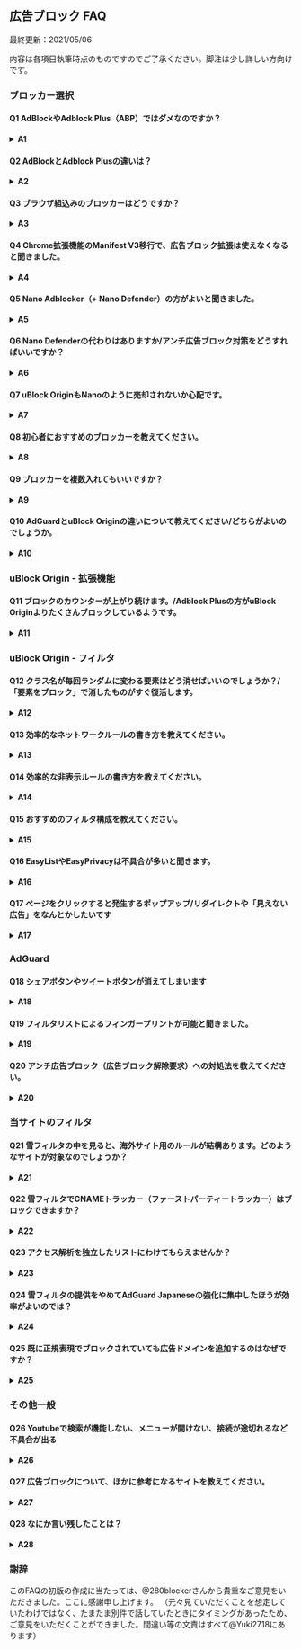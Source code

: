 ## 広告ブロック FAQ

最終更新：2021/05/06

内容は各項目執筆時点のものですのでご了承ください。脚注は少し詳しい方向けです。

### ブロッカー選択

#### Q1 AdBlockやAdblock Plus（ABP）ではダメなのですか？

<details>

<summary><strong>A1</strong></summary>

  ダメです。確かにそれらでも大部分の広告は消えるでしょう。ですが、AdBlockの日本用フィルタであるABP Japanese filtersは2020年2月に更新が停止しており、不具合の修正等は期待できません（ABPでは既に削除され、日本用フィルタ不在です）。現在の広告ブロッカーはフィルタに書かれたルールを強制するためのプログラムであり、フィルタこそがその心臓部にあたります<sup>1</sup>。主要な日本語サイトの広告を大体除去するだけなら、100ほどのドメインをブロックするだけでもかなりの効果がありますが、一部の厄介なサイトに対応するには特殊な文法で書かれたフィルタが必要です。そして、<strong>主要な広告ブロッカーにはそれぞれ専用のフィルタ記法があり、それを無視して使うと十分な効果が得られません。</strong>今のところ、もちフィルタや豆腐フィルタといった主要な日本用フィルタが十分に性能を発揮できるのはuBlock Originだけであり、AdGuard（iOS版とコンテンツブロッカーを除く）が許容範囲といえる互換性を持っています<sup>2</sup>。日本用のフィルタでABPと互換性があるフィルタには280blockerさんのものとiOS向けAdGuard日本語フィルタがありますが、前者はモバイルサイトを対象としています。ほかに選択肢がないならともかく、より良い選択肢がある以上、わざわざAdBlockやABPを使う必要はありません。uBlock Originに変えたことで不具合が出たという方は、ABPでデフォルト無効のEasyPrivacyかPeter Lowe’s Ad and tracking server listが原因の可能性が高いです。

  詳しい方向け補足：ABPがダメな理由としてよく「控えめな広告の許可」が挙げられますが、これはオプションから無効にすれば信用面を除いて問題になりません。もちろん信用は大事ですが、機能面の話をほとんど見かけないため、少し補足します。ABPではuBlock Originでいうprocedural cosmetic filtersとスクリプトレットをまとめてスニペットと呼んでいますが、ABPのスニペットは、hide-if-contains-image-hashのような、必要性がよくわからない非表示系に偏っています。一方で、uBlock Originのset.jsに相当するoverride-property-readなどは2020年8月にようやく実装される始末で、ブロックに役立つ機能は大きく後れをとっています。また、uBlock Originが、たとえほとんどのユーザーが気づかないレベルでもパフォーマンスに大変気を遣っているのに対し<sup>3</sup>、ABPは特定サイトのみにせよクライエントサイドで機械学習（TensorFlow）を走らせるなど、多少のパフォーマンス低下はやむを得ないと考えているように見えます。人間がカバーしきれない部分を機械学習で補う発想自体は悪くないと思いますが。
  
  <sub>1: [Firefox版uBlock Origin公式ページ](https://addons.mozilla.org/ja/firefox/addon/ublock-origin/)より引用：「この拡張機能は、あらかじめ設定されているフィルターのリストが無ければ意味を成しません。ですので、何かしらの形で貢献したいと考えることがあった時は、これらのリストを無料で懸命に更新し続けている方々を思い出してください。」また、[AdGuardTeam/AdGuardFilters](https://github.com/AdguardTeam/AdguardFilters)（AdGuardのフィルタ専門レポジトリ）の副題："The place where ads are actually blocked"</sub>

  <sub>2: ABPでは+jsや:styleといった文法が機能しないのが致命的です。これらはページにスクリプトや特定のCSSを挿入するもので、アンチ広告ブロックや迂回広告などに対処するうえで強力な武器になります。実はスクリプトについてはABPも対応しているのですが、ABP用の文法で書く必要があります。</sub>

  <sub>3: uBlock Originのパフォーマンス追及は徹底しており、拡張機能だけでなくフィルタにも容赦なく改善を求めてきます。たとえばEasyListの[この変更](https://github.com/easylist/easylist/commit/eca8326d7ac0fd71d67b8264d13e91293376cf73)はuBlock Origin開発者の要求に基づくもので、彼がベンチマーク上のパフォーマンス劣化に気づいたことが発端となっています。</sub>

</details>

#### Q2 AdBlockとAdblock Plusの違いは？

<details>

<summary><strong>A2</strong></summary>

  歴史的な経緯についてはほかに優れた記事があるのでそちらに譲ります。現在はAdBlock（getadblock .com）のエンジンはAdblock Plusそのものであり、外装を付け替えただけです。小文字のAdblockについては知りません。

</details>

#### Q3 ブラウザ組込みのブロッカーはどうですか？

<details>

<summary><strong>A3</strong></summary>

  A1.を参照していただきたいのですが、豆腐フィルタやもちフィルタが採用しているuBlock Origin文法に対応した組込みブロッカーは、PCでは私の知る限りBraveのみです。しかし、Braveは今のところカスタムフィルタの購読ができません。Vivaldiはカスタムフィルタの購読ができますが、非表示や正規表現すらサポートしておらず、機能的にはAdblock PlusはおろかiOSのコンテンツブロッカーにも劣ります。

</details>

#### Q4 Chrome拡張機能のManifest V3移行で、広告ブロック拡張は使えなくなると聞きました。

<details>

<summary><strong>A4</strong></summary>

  まず、専門外ですので以下には間違った点があるかもしれません。<strong>広告ブロック拡張自体はManifest V3準拠のDeclarative Net Request APIでも可能です</strong>。V3移行で広告ブロック拡張が死ぬかのような主張は的外れです。しかし、現状のまま移行されるとuBlock Originのような[高度で柔軟な機能を持った拡張機能](https://twitter.com/gorhill/status/1316734012963119105)は死滅します。それ以上に、少数のボランティアに頼っている現在のフィルタコミュニティは打撃を受けるでしょう<sup>4</sup>。既にiOSは大きな負担となっています。広告ブロックコミュニティ側も、Manifest V3のすべてに反対しているわけではもちろんなく、ちゃんと意味のある制約は受け入れる意思を[示しています](https://github.com/uBlockOrigin/uBlock-issues/issues/338#issuecomment-534261690)。批判の要点は、プライバシー保護が目的というなら[筋違いではないか](https://www.eff.org/ja/deeplinks/2019/07/googles-plans-chrome-extensions-wont-really-help-security)という点と、広告ブロックコミュニティの実情を[理解していない](https://adguard.com/ja/blog/how-ad-blocking-is-done.html)という点が大きいのではないかと思います<sup>5</sup>。webRequest APIのうちブロック以外は残るため、Chromiumチームが挙げているような悪用はManifest V3でも可能で、プライバシー保護への直接的な効果はほぼありません。現状（2021年04月）ではV2がいつ切り捨てられるのか、V3がこのまま実装されるのか、企業向けに残されるというブロッキングwebRequest APIには誰がアクセス可能なのか等、不明なことが多くあまりコメントできることはありません。ちなみに、[Ad Blocker Developer Summit 2020](https://adblockerdevsummit.com/)において、Mozillaも長期的にはwebRequest APIを切り捨て、Declarative Net Request APIに移行する予定であることが[示されました](https://www.youtube.com/watch?v=tpDFS-GUytg)。発表を行ったRob Wu氏にPeter Lowe氏が質問したところ、「Declarative Net Request APIが代替として十分なものになってからの話で、すぐではない」とのことですが。

  <sub>4: 機械学習を使えばいいという人もいますが、現状ではフィルタコミュニティの代替になるようなものではありません。Adblock Plusは既にFacebookのフィルタ作成用に[機械学習を使っています](https://gitlab.com/eyeo/adblockplus/adblockpluscore/-/issues/98)し、Braveが関与している[AdGraph](https://arxiv.org/abs/1805.09155)をはじめ、機械学習を広告やトラッキングのブロックに使った論文は多く出ています。</sub>

  <sub>5: 当初、Googleはパフォーマンスも理由に挙げていましたが、現行のAPIがまったく足かせになっていないデータが示されたためプライバシーに軸足を移しました。一方で、一般にはルール数の制約といったわかりやすい点ばかりが流布している気がします。ルール数は本題ではありません。そもそもuBlock Originが持つような高度な機能が必要となった背景には広告提供側とのいたちごっこが一因としてあります。Manifest V3に近いiOSではブロック側は圧倒的に不利な状況で、一部のアンチ広告ブロックや広告再挿入に対してはあきらめて広告を受け入れ、せいぜいそれがユーザーに目立たないよう誤魔化すのが精一杯です。</sub>

</details>

#### Q5 Nano Adblocker（+ Nano Defender）の方がよいと聞きました。

<details>

<summary><strong>A5</strong></summary>

  <strong>2020年10月17日追記：Nanoプロジェクト（Chrome版）はトルコの開発者に[売却され](https://github.com/NanoAdblocker/NanoCore/issues/362)、危険な機能が追加されたため[ストアから削除されました](https://github.com/jspenguin2017/Snippets/issues/2)。ChromeでNanoをご利用の方は速やかにアンインストールしてください。Firefox版は別の方がメンテナンスしているため大丈夫です。以下の内容は執筆当時のものです。</strong>

  目的と使い方によります。もし、アンチ広告ブロックを念頭に置いておられるのなら、uBlock Originで十分です。2020年時点で、Nanoに報告されるすべてのアンチ広告ブロックはuBlock filtersかuBlock filters - Annoyancesにて対処されています<sup>6</sup>。ただ、Nanoではコンテンツを妨害しないソフトアンチブロック（例：Outlook.com無料版で右側に出る「お願い」）もデフォルトで対処するのに対し、uBlock Originの場合はuBlock filters - Annoyancesの購読が必要になります。Nanoの最大の利点は強力だがリスクもあるスクリプトレットで一部の迷惑要素に対処できる点ですが<sup>7</sup>、Nano filters -  Annoyancesはほぼ海外向けです。日本語サイトを中心に見る人は、自分でルールを書くのでなければNanoを使うメリットはほぼありません。むしろ新機能への追随が遅れることがあり<sup>8</sup>、使うフィルタによってはデメリットさえあります。ただ、NanoにはQuick reporterという問題報告ツールがあり、これは別の意味で大きなメリットといえます。アンチ広告ブロックは目立つため、初心者の方にはなにか特別な対処を要するものに思えてしまうのかもしれませんが、フィルタ作者にとって対処は容易です。しかしこれは評判が悪かったため、近年増えてきているのはブロッカーを検知してそれを迂回する広告を再挿入するパターンです（これもあまり成功していないようです。広告を見たくない人に無理やり見せるのだから当然ですが）。

  <sub>6: Nano Defenderには、あるタイプのアンチ広告ブロック全般に対処するgeneric solutionという仕組みもありますが、機能的にはuBlock Originでもほぼ同等のことは可能です。しかし、パフォーマンスや副作用への懸念などから[あえて避けています](https://github.com/uBlockOrigin/uAssets/issues/7468#issuecomment-635422293)。</sub>

  <sub>7: スクリプトレットにはもともとリスクがありますが、uBlock Originではあらかじめハードコードされたスクリプトのみを使うようにしてリスクを抑えています。この点はNanoも同じです。では何が違うかというと、uBlock Originの組込みスクリプトは最悪でもページの外見や機能を壊すくらいしかできないのに対し、Nanoのスクリプトにはたとえばクリックをエミュレートするものがあり、これを使ったフィルタの存在を知っている攻撃者が対象サイトを乗っ取れば、マルウェアのリンクを自動クリックさせることもできます。ショッピングサイトなどであればもっと直接的な悪用もできるでしょう。このため、uBlock Originではこれらのスクリプトが広告やアンチ広告ブロックへの対処にどうしても必要となるまでは採用しないと決めています。</sub>

  <sub>8: DandelionSprout氏によると、domainオプションのワイルドカードサポートへの対応遅れが問題となったようです。</sub>

</details>

#### Q6 Nano Defenderの代わりはありますか/アンチ広告ブロック対策をどうすればいいですか？

<details>

<summary><strong>A6</strong></summary>

  A5で述べたように、Nanoはいらないと思います。uBlock Originに戻したことでアンチ広告ブロックが出るようになったという人は十中八九、フィルタ選択を間違えていると疑われます。まず、uBlock filtersが有効なことを確認し、それからほかのフィルタについても見直してみてください。初心者の方はフィルタを追加する方向に動いてしまいがちですが、AdGuardへの報告ではむしろ過剰購読により惹起してしまっているケースが後を絶ちません。追加する前に、減らすか切り替えることをご検討ください。また、アンチ広告ブロックのテストページはuBlock filtersの対象外です<sup>9</sup>。テストページでブロッカーが検知されるからと言って、アンチ広告ブロック対策がされていないと早合点しないでください。それでもアンチ広告ブロックに遭遇してしまった場合<sup>10</sup>、[フィルタ作者に報告してください](https://www.reddit.com/r/firefox/comments/jbua53/nanoadblocker_nanodefender_is_malware_now/g8xrhct/)。フィルタで対処できないアンチ広告ブロックは知られておらず、サイト側がこちらの対策を監視していたちごっこにならない限りは必ず対処できます<sup>11</sup>。予防的な対処がしたいのであれば、一番簡単で効果的なのは「汎用的な要素隠蔽フィルターを無視する」にチェックを入れることです。ただし広告枠やテキスト広告、一部ポップアップが隠し切れなくなるなど副作用もあるため、中級者以上（ある程度自己対処できる方）向けです。どうしても標準のリストと日本用フィルタ以外にフィルタを追加したいのであれば、せいぜいAdGuard Baseくらいでしょう（uBlock Originの設定の、フィルター一覧 ＞ 広告にあるものを使ってください）。まれにuBlock filters未対応のアンチ広告ブロックに対応している場合もあります。ただし、uBlock Originで使うとそれなりに不具合もあり、逆にアンチ広告ブロックを起動してしまうこともあります（最近の[例](https://forums.lanik.us/viewtopic.php?f=62&t=45330)）。Fxxk Fxxkadblock（あえて伏字）は無駄が多く、作りもちょっと雑なためおすすめしませんし、uBlock filtersとBaseがあれば不要です<sup>12</sup>。Fanboy's problematic-sitesはA15で述べたFanboy's Enhanced Tracking Listのサブフィルタで、A15と同様の理由でおすすめしません。これらのフィルタで効果がある方は、もともとご利用のフィルタがアンチ広告ブロックのトリガーを引いてしまっている場合がほとんどです。一方、AdGuard AnnoyancesやuBlock filters - Annoyances、ついでにAdblock Warning Removal Listが対応するのはA5で述べたようにソフトアンチブロック、つまり邪魔にならないか×を押せば消せるようなものですので、悩む方は少ないと思います。とくにAdblock Warning Removal Listはロシア語のマニアックなサイトを見る人以外には無意味といってよく、一時、uBlock Originでブラックリスト指定されていたほどです。アンチ広告ブロックは個別対応ではきりがないため、雪フィルタにおいてはトリガーをできるだけ丁寧に迂回して個別対策の必要性を減らしています。ほかの日本用フィルタと併用されるとこうした努力が水泡に帰す可能性があるため、やめてください。

  <sub>9: 雪フィルタでも対象外としていましたが、初心者の混乱を避けるため対応してみました。</sub> 

  <sub>10: 日本用フィルタでのみ惹起されるアンチ広告ブロックもあります。この場合uBlock filtersは対応しませんので、ご利用のフィルタ作者に報告してください。また、AdGuard日本語フィルタで対処されているアンチ広告ブロックは、原則としてuBlock filtersでは対処しません。同様の理屈でちょっと罠かもしれないのが、日本人利用者が多いと思われる違法コンテンツサイトやアダルトサイトの中に、たとえばスペイン/ポルトガル語のサイトがあります。この場合、uBlock Originではスペイン/ポルトガル語用のフィルタを購読するのが前提となりますが、実際にそうされている日本人利用者がどれほどいるか疑問です。そのため雪フィルタでは言語にこだわらず、日本人利用者がある程度いるサイトは網羅的に対応しています。AdGuradにはフィルタの自動有効化機能があるためこうした問題は起きにくいですが、人によってはめったに訪れないサイトのフィルタを大量購読する結果になります。</sub>

  <sub>11: uAssetsでcan't fixとなっているものは、いたちごっこの結果、対策が副作用をはらむものとなってしまったものです。一方、迂回広告やポップアップ、迷惑要素の中にはフィルタで対処できないものもあります。</sub>

  <sub>12: 同リストのソースのほとんどはuAssetsとAdGuardFiltersであり、uBlock filters, Base, または各言語用フィルタのいずれかで対処されます。しかしそれらと異なるフィルタ記法も多く、それらを購読している人には無駄になります。また、対象サイトの多くは頻繁に仕様を変えてくるのですが、同リストは廃れたルールを大量に含んでいます。古いスクリプトレットルールはパフォーマンスの損失だけでなく不具合の原因ともなります（最近の[例](https://twitter.com/inkuringu_ika/status/1356507884993925120)）。加えて、多くの汎用非表示用が無効にされており、「汎用的な要素隠蔽フィルターを無視する」同様、枠残りなどの原因ともなります。</sub>

</details>

#### Q7 uBlock OriginもNanoのように売却されないか心配です。

<details>

<summary><strong>A7</strong></summary>

  確かなことは何も言えませんが、個人的な意見としては、Raymond Hill（uBlock Originの開発者、gorhill）は開発を中止することはあっても売却やその他ユーザーを危険にさらすことはないんじゃないかと思います。彼自身が今回の騒動で述べているように、現在の広告ブロック拡張機能は強大な権限を持っており、開発者を信用できなければ使うべきではありません。私はuBlock Originの前々身であるHttp Switchboardの誕生にも立ち会っている最初期ユーザーの一人で、そのころから何度か言葉を交わしていますが、ことセキュリティやプライバシーには厳格な人です。ほかの[悪質な拡張機能を見回ったり](https://www.bleepingcomputer.com/news/security/mozilla-removes-23-firefox-add-ons-that-snooped-on-users/)、パラメータの書き換え機能をセキュリティ上の問題で[却下したり](https://github.com/uBlockOrigin/uBlock-issues/issues/46#issuecomment-391303700)（同機能を採用したAdblock Plusは後に[脆弱性として指摘](https://forest.watch.impress.co.jp/docs/news/1180855.html)されることに）、例には事欠きません。また、お金に影響されるのを避けるため[寄付すら拒否](https://github.com/gorhill/uBlock/wiki/Why-don%27t-you-accept-donations%3F)しており、儲け話の誘いがあれば[さらし者にしています](https://twitter.com/gorhill/status/1293233244826218498)。実は一度、負担に耐え切れずuBlock Originの前身であるuBlockを新開発者に譲渡したことがあるのですが<sup>13</sup>、この時の失敗は氏にとって苦い経験だったようで、今でもときどきRedditなどで言及しています。

  <sub>13: 日本語では[こちらの記事](https://www.reddit.com/r/newsokur/comments/33wick/ublock%E3%82%AA%E3%83%AA%E3%82%B8%E3%83%8A%E3%83%AB%E3%81%AE%E4%BD%9C%E8%80%85%E3%81%8C%E7%8F%BE%E9%96%8B%E7%99%BA%E9%99%A3%E3%81%AE%E9%81%8B%E5%96%B6%E6%96%B9%E9%87%9D%E3%82%92%E7%96%91%E5%95%8F%E8%A6%96%E3%81%97%E7%8B%AC%E8%87%AA%E3%81%AB%E9%96%8B%E7%99%BA%E5%AD%98%E7%B6%9A%E3%82%92%E3%82%A2%E3%83%8A%E3%82%A6%E3%83%B3%E3%82%B9/)が詳しいです。ただし、uBlock Originの開発継続はもともとuBlockを委譲したときから決まっていました。</sub>

</details>

#### Q8 初心者におすすめのブロッカーを教えてください。

<details>

<summary><strong>A8</strong></summary>

  PCではブラウザ上のブロックで大抵の人は足りると思います。この場合、一番のおすすめはuBlock Originです。Macは使っていないのでわかりません。Androidだとアプリ内の広告もまれではないため、デバイス全体をカバーできた方がよいでしょう。AdGuard for Androidがもっともメジャーで、かつ機能的にも十分だと思います。[なんJ AdGuard部](https://wikiwiki.jp/nanj-adguard/)さんに記事がまとまっています。iOSは2021年現在、広告ブロッカーへの制約が最も厳しい環境で、厄介な広告再挿入などへの根本的な対処はできません（OSの問題で、ブロッカー開発者の技術でどうにかなるものではありません。文句はAxxleに）。日本語サイトを中心にみられる場合、280blockerがベストだと思います。最近の更新で、iOS14以上ならアプリ内広告にもある程度対応できるようになりました。少し詳しい人や海外サイトを本格的にみる人はいくつか選択肢がありますが、そういう方にはこんな導入記事は必要ないでしょう。ネットワーク全体をカバーするには、Pi-holeやAdGuard Homeを使う方法と、DNSキャッシュサーバーを広告ブロック機能のあるものにする簡易的な方法があります。AdGuard Homeについては280blockerさんがわかりやすい[記事](https://280blocker.net/blog/20181027/1254/)を書いてくださっています。ただしこれらはドメイン単位の「粗い」ブロックしかできないため、各デバイスのブロッカーを置き換えることはできません。

</details>

#### Q9 ブロッカーを複数入れてもいいですか？

<details>

<summary><strong>A9</strong></summary>

  [やめて](https://twitter.com/gorhill/status/1033706103782170625)[ください](https://twitter.com/gorhill/status/1296122090026946567)。1.で述べたブロッカーとフィルタの区別が理解できれば、無意味なことがわかるはずです。しかもuBlock Originのリソースリダイレクトルールを[無効にしてしまい](https://www.reddit.com/r/firefox/comments/l7xetb/network_priority_for_firefoxs_enhanced_tracking/gl9rn9n/)、いたずらに不具合やアンチ広告ブロックを引き起こしてしまいます。ブロックを強化したり、アンチ広告ブロックを除去したりしたいのでしたら、するべきことはブロッカーの複数使用ではなく、適切なフィルタの選択です。中級者以上の方であれば、ブラウザの広告ブロック拡張機能にhostsファイルあるいはネットワーク全体のブロック（たとえばPi-hole, AdGuard Home, UnboundなどによるDNSブラックホール）を組み合わせるのもありですし、Androidならブラウザ広告をuBlock Originで、その他のアプリをAdGuradでという対処も有効ですが、不具合への対処といった点から初心者にはおすすめしづらいものがあります<sup>14</sup>。また、トラッキング対策のGhosteryやPrivacy Badgerなどを勧める人もいますが、これもほとんど意味がありません。[多くの論文](https://www.reddit.com/r/uBlockOrigin/comments/k6cezt/discussion_is_it_advisable_to_use_privacy_badger/gem3yds/)で、uBlock Origin（デフォルト設定）が最高レベルのトラッキング保護と高パフォーマンスを両立していることが実証されています。トラッキング対策を強化したいなら、やはりフィルタの選択が肝要です<sup>15</sup>。雪フィルタ単独でも日本のサイトにおいてはかなりのトラッカーをブロックしていますが、これにEasyPrivacyかAdGuard Tracking Protectionのどちらか（両方はほとんど無意味）を加えれば多くの人には十分です。これ以上を求めるなら、ブロッカーの併用などより[Medium mode](https://github.com/gorhill/uBlock/wiki/Blocking-mode:-medium-mode)といったデフォルト拒否の採用を考えるべきです。

  <sub>14: たまに、コンピュータのリソースを使わないからパブリックDNSでのブロックのほうが効率がよいと信じている人がいます。通信のフローを考えれば自明なはずですが、ブラウザ上でブロックすればそもそもDNSや広告サーバーへの通信自体が発生しないのに対し、パブリックDNSでのブロックはキャッシュがなければDNSの応答を待つ必要があります。ブラウザ組み込みのブロック機能を除けば、アプリケーション版AdGuardのみが、場合によりブラウザ拡張機能より先にブロックすることがありますが、これは一定のコストがかかる方法のため必ずしもパフォーマンス上ベターとはいえません。ただ、ブラウザ上でもブロックしている場合、[ブロック漏れにみえる]((https://www.reddit.com/r/uBlockOrigin/comments/kdz345/question_about_blocking/))おそれがあります。なお、Chromium拡張機能では[prefetchがブロックできず](https://www.reddit.com/r/uBlockOrigin/comments/lv47ac/dns_queries_can_be_seen_in_adguard_home_even_if/)、こちらはある意味本当の漏れですが、prefetchではハンドシェイクやTLSネゴシエーションまでしか行われないため、問題とみなすかは人によるでしょう。</sub>

  <sub>15: トラッカーは目に見えないためブロックしてもしなくてもほとんどのユーザーは気づかず、一方でしばしば不具合の原因となるため、フィルタ作者にとってモチベーションが上がりにくい対象です。実際、公開されているABP形式日本用ブロックフィルタで、トラッカーを独自解析して他リストにないエントリーを追加し続けているのは280blockerさんと当サイトくらいだと思います。</sub>

</details>

#### Q10 AdGuardとuBlock Originの違いについて教えてください/どちらがよいのでしょうか。

<details>

<summary><strong>A10</strong></summary>

  両者間には非常に多くの違いがあり、ここで詳細に論じる余裕はありませんし単純にどちらが優れているということもありません。さらにAdGuardの場合、拡張機能とアプリ版ではまったく別といってよいですし、iOS版もまた別物です。最終的には各自が何をどこまでしたいのか、どこを重視するのかという問題になってきます。まず、パフォーマンスについてはuBlock Originに利点があります。ブロックにせよ非表示にせよ、正しくフィルタを書けばフィルタ数が問題にならないといえるのはuBlock Originならではです。人によっては完全無料であることやオープンソースであることもポイントになるかもしれません。また、AdGuard Japaneseと280blocker adblock filterを除いたすべての日本用フィルタリストがuBlock Originを前提としており、たまにAdGuardで互換性の問題が起こることがあります<sup>16</sup>。ほかに、dynamic filteringが利点となる方もいると思います。一方、AdGuardの利点としては、アプリ版ならデバイス全体をカバーできることがまず挙げられるます。ChromeがManifest V2を廃棄しても影響を受けません。上級者の方には、別途ユーザースクリプト用の拡張機能などを用いたり、面倒な設定をしたりせずとも自由度の高いスクリプト挿入ができるのも魅力かもしれません。ブロック機能自体については実際の違いはわずかで、どちらでも十分なブロックができます<sup>17</sup>。ただ、実際のブロック性能はフィルタによって決まるため、違いは出てきます。これもどちらがよいと単純にいえるものではないですが、アンチ広告ブロックへの遭遇率はuBlock Originのほうが少し低いです。これは、uBlock filtersがGoogle Funding Choice Anti-adblockへの汎用解を採用したり、ある種のリクエストをデフォルトでredirect-resourcesに回したりしているためで、ブラウザ拡張機能のみである（多様なプラットフォームを考慮する必要がない）ことが逆に利点となっています（AdGuardに当サイト提供のアンチ広告ブロック対策強化パッチを追加していただくと、ほぼ同等になります）。一方、AdGuardのフィルタはサイトの外見をより丁寧に整え、追跡防止フィルタはuBlock Origin標準のEasyPrivacyより不具合が少ない傾向にあります。

  <sub>16: AdGuard + 豆腐フィルタでYoutubeに障害が発生したケースがあり、この際は当管理人も解決に尽力させていただきました。また、もちフィルタで一部のフィルタが機能しないこともありました（解決済み）。</sub>

  <sub>17: サポートしているフィルタオプションやスクリプトレットの種類はAdGuardがやや多く、カスタムスクリプトが使えるメリットもありますが、必要性の高いものは結局両者とも採用します。両者に貢献しているフィルタ作者としては、サポートの有無よりも細かな仕様の違いが問題になることが多いです。上述のYoutubeの問題もjson-pruneの違いによるものでした。</sub>

</details>

### uBlock Origin - 拡張機能

#### Q11 ブロックのカウンターが上がり続けます。/Adblock Plusの方がuBlock Originよりたくさんブロックしているようです。

<details>

<summary><strong>A11</strong></summary>

  カウンターの上昇は[何も問題](https://www.reddit.com/r/uBlockOrigin/comments/itw503/ubo_google_docs_high_cpu_spikes_and_blocked/g5l5yjd/)[ありません](https://www.reddit.com/r/uBlockOrigin/comments/j5cwdj/ubo_is_blocking_7k_xhr_requests_on_youtube_videos/g7sex8w/)。どういうわけか、カウンターが上がり続けるとパフォーマンスに悪影響があると信じている人が多いようです。確かに、ブロックされた場合に大量のリクエストを送り続けるケースはあり、フリーズしたりCPU使用率が跳ね上がったりしますがこれはそのサイトの問題です。1秒に1つ程度のカウンター上昇なら何も影響ありません。どうしても信じられないなら、開発者ツールからパフォーマンスレコードをとって報告してください。また、逆にカウンターの数字が大きいほどたくさんブロックしてくれていると信じてアドオンやフィルタを比較する人もいますが、これも一概に言えません。Adblock PlusとuBlock Originではカウンターの仕様が異なりますし、HTMLフィルタで除去してしまえばカウンターの数字は上がりません。そもそもブロッカー検知用プローブ（アンチ広告ブロックとは無関係に、統計的情報を得るため使われることも多いです）などはブロックしない方がいいのですが、この点を理解されていない方も多そうです（[例](https://github.com/easylist/easylist/issues/6274)）。

</details>

### uBlock Origin - フィルタ

#### Q12 クラス名が毎回ランダムに変わる要素はどう消せばいいのでしょうか？/「要素をブロック」で消したものがすぐ復活します。

<details>

<summary><strong>A12</strong></summary>

  「要素をブロック」はフィルター作者のための補助ツールです。１つ２つならともかく、同機能で自動生成されたルールをたくさん作るのはおすすめしません<sup>18</sup>。クラス名が変わる場合、まずはクラス名以外で使える属性がないか、開発者ツールで見てみるのがよいと思います。もしなければ、該当要素の親や子孫で安定した属性を持つものや、使えそうなテキストを含むものがないか探します。そうしたものがあれば（必ずと言っていいほどあります）、あとは[Procedural cosmetic filters](https://github.com/gorhill/uBlock/wiki/Procedural-cosmetic-filters)を使うだけです。初心者であれば`:has`, `:has-text`と`:upward`だけでも十分でしょう。

  <sub>18: スライダーの選び方にもよりますが、Youtubeのような複雑なサイトで下手にフィルタを作ると、のちに[問題に見舞われるケース](https://www.reddit.com/r/uBlockOrigin/comments/mblje3/cosmetic_filters_breaking_youtube_comments/gs1k0az/)もあります。基本的に、要素をブロックによる自動生成フィルタは一時しのぎ程度に使っていただくのが無難かと思います。そのための[エレメントザッパー](https://github.com/gorhill/uBlock/wiki/Element-zapper)もあります。

</details>

#### Q13 効率的なネットワークルールの書き方を教えてください。

<details>

<summary><strong>A13</strong></summary>

  [こちら](https://www.reddit.com/r/uBlockOrigin/comments/mdh9jz/order_of_complexity_for_network_filters/)に要点がまとまっています。大事なのは、
  1. 良質なトークンが抽出されるようにすること、すなわち、仕切られた7文字以内の語（できればbad tokenや一文字でない）をフィルタ中に確保する（正規表現フィルタは条件が複雑なので、ここでは割愛）
  2. それが難しいときは、タイプオプションやドメイン指定によりできるだけ限定する
  3. フィルタ中に２つ以上のワイルドカードを使うのはなるべく避ける

  効率的なフィルタは正しいフィルタの上に初めて成り立ちます。残念ながら、インターネット上に公開・共有されているフィルタには（ケアレスミスの範囲を超えて）間違ったものが少なくありません。たとえば、`||.example.com^`や`||*.example.com^`のようなフィルタは基本的に[間違い](https://www.wilderssecurity.com/threads/ublock-a-lean-and-fast-blocker.365273/page-207#post-2984667)です。これではドメインアンカーの意味がなく、誤爆の可能性が高まります。また、`/path/to/`が正規表現フィルタになってしまうことを理解していなさそうなもの、セパレータ`^`を「とにかくフィルタの最後につけるもの」と誤解しているようなケースも見受けられます。

</details>

#### Q14 効率的な非表示ルールの書き方を教えてください。

<details>

<summary><strong>A14</strong></summary>

  細かいTipsはありますが、一番大切なのは[最小マッチング](https://github.com/gorhill/uBlock/wiki/Procedural-cosmetic-filters#important)を意識することです。通常の非表示ルールでもそうですが、Procedural cosmetic filtersにおいては[とくに](https://github.com/uBlockOrigin/uAssets/commit/8fd12b060148cfde8e53e70012733b089abf65bc#commitcomment-39037147)[重要](https://www.reddit.com/r/uBlockOrigin/comments/j4ewg7/best_practice_hasx_or_xupward/)です（[実際に生じた問題の例](https://www.reddit.com/r/uBlockOrigin/comments/kg7224/youtube_homepage_loading_high_cpu/)）。

</details>

#### Q15 おすすめのフィルタ構成を教えてください。

<details>

<summary><strong>A15</strong></summary>

  フィルタ構成についてはこれが正解といえるものはなく、各自で調べて自身の好みに合うものを選択するしかありません。ただ、間違いといえるものはあります。フィルタを解釈して評価できる人はまれなため、インターネット上には主観的な使用感や信念にもとづいた「おすすめ」がたくさん転がっています。たとえば、Adblock Warning Removal Listは、最近になってようやく意味のないリストという認識が広まってきたようですが、数年前まであちこちでアンチ広告ブロック対策に推奨されていました。ここまでひどくはないものの、あまり正しく理解されていなさそうなリストとしてFanboy's Enhanced Tracking Listが挙げられます。このリストの最大部分は許可ルールによるブロッカー検知回避なのですが、ちょっと大雑把すぎて検知と関係ない広告スクリプトまで許可してしまっています。これらは基本的にイニシエイターで、最終的な広告は別のルールでブロックされますが、不要なスクリプトを走らせてまで一部の検知を回避することを、同リストの利用者が求めているかは疑問です<sup>19</sup>。残りの部分もすべてがトラッキング対策ではなく、迷惑要素なども含まれています。あまり意味のないリストについていえば、NoCoinが挙げられるでしょう。コインマイニング自体、絶滅してはいないものの下火ですが<sup>20</sup>、NoCoinでブロックされるものは（ほぼ？）すべてEasyPrivacy + uBlock filters - Resource abuseでカバーされています。

  一般的なアドバイスとしては、**初心者の方はともかく購読しすぎに注意することです**。日本用フィルタの複数購読、特定用途用フィルタの多重購読はおすすめしません。おそらく、**たくさん購読するとそれだけ多くブロックしてくれるという考えからなのでしょうが、これは正しくありません**<sup>21</sup>。また、フィルタによる不具合は天災のようなもので、普段はあまり遭遇しませんが忘れたころにやってきます。多く購読すればするほど、メリットは薄くなっていき、不具合の確率ばかり高まります。それにいくらuBlock Originでも、Procedural cosmetic filtersやトークン化不能正規表現の無駄が積もればパフォーマンスに影響します。そもそもフィルタの購読は「なんとなく役に立ちそう」というあいまいな感覚ではなく、[実際のニーズに基づいて行うべきです](https://www.reddit.com/r/uBlockOrigin/comments/jr6szm/suggestion_scoring_performance_of_filterlists/gbxu8i7/)。

  もう少し具体的に、PCの場合なら（あくまで参考程度にお願いします）
  - 内製フィルタ：最低でもuBlock filtersは維持することをおすすめします。ほかのフィルタに比べると不具合の率が少なく、日本語サイト利用者でもメリットは大きいです。Privacyはごくまれに誤爆することがあります。Badware risksやUnbreakは意味がわかっている人は外してもよいですが、維持しても問題はほとんどないと思います。
  - 広告：海外サイトをよく見る人はEasyListを維持。日本のサイトしか見ない人で、もちフィルタ、豆腐フィルタ、雪フィルタを選択する場合は好みで外してもよい
  - プライバシー：トラッキングを気にしない人、または雪フィルタ使用者は外してもよい。気にする人で、雪以外の日本語フィルタ使用または海外サイトをよく使うなら、平均的なブロック性能が高いが不具合も多いEasyPrivacyを維持するか、不具合は少ないが漏れも多いAdGuard Tracking Protectionから選択
  - マルウェアドメイン：お好みで。デフォルトのOnline Malicious URL Blocklistはブラウザのセキュリティ機能（Google Safe Browsing）とデータ共有しており、大部分はブラウザでブロックされます
  - 迷惑系：ソーシャルボタンを消したい人はAdGuard Social Mediaを追加してもよいでしょう。ただし、もちおさんが提供されている[ことりフィルタ](https://eeii0a5l.github.io/mochifilter_homepage/kotori.html)やこちらで提供している[あられフィルタ](https://github.com/Yuki2718/adblock/blob/master/japanese/README-JP.md#yukis-ublock-japanese-filters---social%E3%81%82%E3%82%89%E3%82%8C%E3%83%95%E3%82%A3%E3%83%AB%E3%82%BF)も検討してみてください。あられはAdGuard Social Mediaの併用も可能です。ほかの迷惑要素についても同じく、AdGuard Annoyances, [ねぎフィルタ](https://eeii0a5l.github.io/mochifilter_homepage/negi.html), [みぞれフィルタ](https://github.com/Yuki2718/adblock/blob/master/japanese/README-JP.md#yukis-ublock-japanese-filters---annoyances%E3%81%BF%E3%81%9E%E3%82%8C%E3%83%95%E3%82%A3%E3%83%AB%E3%82%BF)からの選択をおすすめします。uBlock filters - Annoyancesはやや特殊で、主にソフトアンチ広告ブロックと右クリック/コピー禁止系への対策になりますが、Fanboy AnnoyanceおよびAdGuard Annoyancesの一部ルールがuBlock Origin上で無効化されてしまう場合の補完も兼ねています。EasyList Cookieを含むFanboy系は不具合の率が高く、初心者にはおすすめしません。クッキーの同意ダイアログのみ消したい方は[Sabre filters2](https://github.com/Yuki2718/adblock/blob/master/japanese/README-JP.md#sable-filters-2)もご検討ください。
  - 多目的：デフォルトのPeter Lowe'sはフィルタ数のわりに良い仕事を（主に海外サイトで）してくれているのですが、たまに誤爆することがあります。日本のサイトを中心に見るなら好みで外してもよいです。やや余談ですが、EasyListはよく訴訟の対象になり、その場合、対象ルールをEasyPrivacy（トラッキングも兼ねている場合）やPeter Lowe's（純粋な広告サーバー）に肩代わりしてもらうことがあります。
  - 地域、言語：英語、日本語以外のサイトをよく見る人はその言語のフィルタを追加。日本語については別途日本用フィルタを購読するのであればAdGuard Japaneseを外す
  - カスタム：お好みでもちフィルタ、豆腐フィルタ、雪フィルタの中から一つを追加

  フィルタ構成とは別に、中級者以上の方であれば「汎用的な要素隠蔽フィルターを無視する」はおすすめできるオプションです。パフォーマンスの向上に加え、誤爆やアンチ広告ブロックへの遭遇率を下げることもできます。その代わり広告枠やテキスト広告が隠し切れないケースも出てきます。

  <sub>19: 一般非表示が有効なら、結局検知されてしまうことが多いです。そもそも同リストで許可されている検知スクリプトは、多くがEasyListなどの主要フィルタ（雪も）で既にブロックから除外されています。</sub>

  <sub>20: coinhiveをはじめ主要なマイナーのほとんどがサービス終了しており、フィルタ作者ですら実際に機能しているマイニングに会うことは極めてまれです。</sub>

  <sub>21: 理由は大きく二つあります。まず、許可ルールは原則的にブロックルールに対して優先されます。ある程度の規模のフィルタリストであれば必ずといっていいほど不要になった許可ルールが含まれますし、リストによっては絞り込みが甘い許可ルールもあるかもしれません。こうした許可ルールによって広告が貫通するケースが報告されています（最近の[例](https://github.com/AdguardTeam/AdguardFilters/commit/3a0d2d14fe216b0d77f8462638ba2a0a4130758b)）。もう一つは広告再挿入です。これはアンチ広告ブロックと原理は同じで、ブロッカーを検知し、アンチ広告ブロックの派手な警告の代わりにブロッカーを迂回する広告を再挿入するものです。あるリストがせっかく再挿入を惹起しないようにしていても、他のリストが惹起してしまうと意味がありません。

</details>

#### Q16 EasyListやEasyPrivacyは不具合が多いと聞きます。

<details>

<summary><strong>A16</strong></summary>

  事実です。私もこれまでいろいろな形で、数十件は報告しています。なお、ルールが多いから不具合が多いわけではありません。大部分のルールは不具合と無関係な一方、誤爆しやすいルールというのがあります。雪フィルタではこの点を逆手にとり、誤爆しやすいルールをなるべく外すことにしました<sup>22</sup>。またアンチ広告ブロックを惹起しやすいという議論も聞きます。これは間違ってはいませんが、「それほど違わない」という印象です。もっとも一般的なトリガーは非表示、とくに`##.adsbygoogle`ですが、これは主要な日本用フィルタすべてに含まれています。EasyList側も当然気づいており、[変更を試みる](https://github.com/easylist/easylist/commit/216979ef1f3643405c9d2dba077807e114def71c)（失敗）など対策に腐心しており、世界的なアンチブロックの潮流についてはむしろ日本用フィルタより対策が進んでいます。EasyListで"Remove unused filter"というコメントで削除されているルールの多くは、私を含むフィルタ作者からのフィードバックに基づくアンチ広告ブロックのトリガーです。逆に日本用フィルタでのみトリガーされるものも多くあり、とくに海外サイトではその傾向が強いです。ところで、不具合が多い理由の一つは日本のユーザーからの報告がほとんどないことです。EasyListでなくとも、日本では280blockerさんを唯一の例外として、フィルタ作者への報告自体がまばらな印象です。すべてのユーザーが不具合を自己修正できるとは思えないため、ブロックをそのサイトで無効にしたり、dynamic filteringの緑で上書きしたりといった対処をされている方が多いのではないかと思います。フィルタ作者はそういった「荒療治」より効果的な対処ができますし、あなたの報告がほかの多くのユーザーを助けるかもしれません。ぜひ積極的な報告をお願いします。uBlock Origin標準リストの不具合については、[こちら](https://jbbs.shitaraba.net/bbs/read.cgi/internet/25463/1618326670/)でも受けつけています。

  2021年4月12日追記：EasyListは海外用と認識されている場合があるようですが、実際は全世界の広告ブロックのための標準フィルタです。日本用のルールも多く含み、たとえば`##.res_ad`などはモバイル版5ちゃんねるくらいでしか使われていません。ABPのページに"Specialization: English"と書かれているのもそうした認識が広まった一因かもしれませんが、おそらく、これまでの日本用フィルタがEasyListの併用を前提としていなかったこともあると思います。

  <sup>22: imasdkなど、メリットとの兼ね合いから誤爆が多くても採用したルールもあります。ちなみにルール数というのは、せいぜい大雑把なメモリ消費量の目安にしかなりません。処理時間に影響しないのは随所で書きましたが、ルール数が多いほうがブロック性能が高いとも限りません。DandelionSprout氏のExtremely Condensed Adblocking Listが極端な例ですが、誤爆を気にせずルールを一般化すればルール数を減らしつつ高いブロック性能を実現できます。雪フィルタはこの逆で、なるべく一般化を避けているためルール数は多くなります。メモリ消費についても、フィルタの書き方に左右されるのであくまで大雑把な目安です。</sup>

</details>

#### Q17 ページをクリックすると発生するポップアップ/リダイレクトや「見えない広告」をなんとかしたいです

<details>

<summary><strong>A17</strong></summary>

  透明なオーバーレイを使用するケースはありますが、多くの場合、HTMLにクリックイベントが仕込まれているだけで「見えない広告」という表現はあまり適切ではありません。原因はケースバイケースで、シンプルなブロックルールで済む場合もあれば、スクリプトレットが必要な場合もあります。これらを用いるサイトの多くはアダルト、違法コンテンツ、または短縮プレミアムリンク系のサイトで、頻繁に仕様やドメインを変えてくるため個人フィルタでの十全な対応は困難です。これらのサイトを用いる方はEasyListとuBlock filtersの両方を有効にしてください。雪フィルタの場合はそれらと同期をとっており、また、日本語サイトの場合はまっさきに対応しています。たいていは同時にAdGuard Japaneseでも対応しています。

</details>

### AdGuard

#### Q18 シェアボタンやツイートボタンが消えてしまいます

<details>

<summary><strong>A18</strong></summary>

  AdGuardインストール時にソーシャルネットワーク・ウィジェット・フィルタのチェックを入れていたなら至極当然です。これらを表示するため、ブロックを（そのサイトで）オフにするのはとんでもない話です。対応は簡単で、設定 > フィルタから「SNSウィジェット」の項目を無効にしてください。インストール時のナビゲーションではデフォルトでチェックが入っているので、気づかずに有効にしてしまった方が多いのかもしれません。これに限らず、よくわからずにフィルタを有効にしてしまい、不具合に遭遇してブロッカーをオフにしてしまう方が多いようです。

  2021年4月7日追記：Androidで280blocker adblock filterをご利用の場合も同様のことが起こります。こちらについては誰にでもできる簡単な対処はちょっと思いつきません。購読フィルタを切り替えることぐらいでしょうか。

</details>

#### Q19 フィルタリストによるフィンガープリントが可能と聞きました。

<details>

<summary><strong>A19</strong></summary>

  理論上は可能ですが、心配するのはまったくの杞憂です。たとえば[このテストページ](https://browserleaks.com/proxy)で体験できますが、この程度では誤判定が多くとても実用にならないでしょう。それでいて、日常的にリクエストログをみているフィルタ作者にはリストのフィンガープリンティングを試みているのが手に取るようにわかります。精度を高めようとすればなおさら隠すのは難しくなりますし、各リストの変更に追随する手間もかかります。実際にリストのフィンガープリントが疑われる例の報告はありませんし、みたこともありません。そもそも、広告ブロックユーザーのみが対象で、かつ大多数のユーザーが標準リストを使っている<sup>23</sup>時点でフィンガープリントとしては使い物にならず、やるとしたら趣味にしかなりません。ブラウザベンダーがフィンガープリント制限への動きを強めているとはいえ、既存のフィンガープリントライブラリはこんなものとは比較にならないほど高精度の判別が可能なので、それを適当にリネームして使うほうがはるかに賢明です（実際そういう例はあります。ただし多くはリネームすらしておらず、EasyPrivacyや雪フィルタの汎用ルールでブロックできます）。

  <sub>23: 言語・地理による違いなどは、こんな手段を使わなくても判別できます。</sub>

</details>

#### Q20 アンチ広告ブロック（広告ブロック解除要求）への対処法を教えてください。

<details>

<summary><strong>A20</strong></summary>

  ご自身でフィルタを書ける人は別として、最良の対処はフィルタ作者に報告することです。uBlock Origin標準設定で出る場合は[こちら](https://jbbs.shitaraba.net/bbs/read.cgi/internet/25463/1618326670/)でも受けつけます。以下では、日本のサイトで比較的よくみるアンチ広告ブロックへの簡易的な対処をまとめました。内容的には、以前に「りぃのなんでも知恵袋」さんの[記事](https://mabidiary.blogspot.com/2019/01/2019.html)にコメントさせていただいたものの更新になります。`hoge.com`でアンチ広告ブロックが出たという仮定です。参考画像は一例で、バリエーションがあります。

  1. `antiblock.org`の場合
  
  以下のようなUIです。 
  
  ![antiblock_org_var1](https://user-images.githubusercontent.com/58900598/115898288-58660f80-a498-11eb-808a-c8f5300bd0d3.png)
  
  ![antiblock_org_var2](https://user-images.githubusercontent.com/58900598/115898305-5bf99680-a498-11eb-92ca-7f79b9932c4a.png)
  
  ![antiadblock_org_var3](https://user-images.githubusercontent.com/58900598/115898594-b0047b00-a498-11eb-8b5e-922e48b95855.png)
  
  ![antiblock_org_var4](https://user-images.githubusercontent.com/58900598/116763221-0f91f600-aa58-11eb-8b00-59be52128603.png)

  uBlock Originでは`hoge.com##+js(acis, document.addEventListener, google_ad_client)`、AdGuard（iOSおよびAdGuardコンテンツブロッカーを除く）では`hoge.com#%#//scriptlet('abort-current-inline-script', 'document.addEventListener', 'google_ad_client')`をMyフィルター/ユーザールールに追加してみてください。たまに競合条件により安定して機能しない場合もあります。uBlock Originでは、Firefox上なら`hoge.com##^script:has-text(google_ad_client)`に切り替えてください。AdGuardでは`hoge.com$$script[wildcard="*load*google_ad_client*"][min-length="2000"][max-length="7000"]`に切り替えてみてください（一部のプラットフォームでは機能しません）。

  2. `BlockAdBlock`の場合
  
  以下のようなUIです。
  
  ![bab_var1](https://user-images.githubusercontent.com/58900598/116775902-a4b8dd00-aaa0-11eb-913b-f9643ed3f5cf.png)
  
  ![bab_var2](https://user-images.githubusercontent.com/58900598/116763631-06555900-aa59-11eb-94d0-e61209fecde3.png)
  
  uBlock Originでは`hoge.com##+js(nosiif, visibility, 1000)`、AdGuardでは`hoge.com#%#//scriptlet("prevent-bab")`を追加してください。姉妹品にFuckAdBlockがありますが、日本のサイトでは最近ほぼみないため割愛します。

  3. Google Funding Choice Anti-adblockの場合

  UIはバリエーションが多いので割愛しますが、日本のサイトであれば日本語でサイトの名前が警告メッセージに含まれていることが多い（常にではありません）のが特徴といえるかもしれません。×ボタンで消せるタイプのものもあります。uBlock Originでは、uBlock filtersが有効ならめったにみることはありません。AdGuardでは`hoge.com#$#body { overflow: visible !important; }`と`hoge.com#$#body div.fc-ab-root { display: none !important; }`を一行ずつ追加してください。

  4. `mdpDeBlocker`の場合

  以下のようなUIです。
  
  ![deblocker_var1](https://user-images.githubusercontent.com/58900598/117489530-b02c6c80-afa8-11eb-8ed1-7ceb5c6f4bf1.png)
  
  uBlock Originでは現在、基本的にみることはありません。ただ、DeBlockerは開発が活発なため将来バイパスされる可能性はあります。AdGuardでは以下を追加してください。ただし、DNSフィルタリングが有効だと効きません。
  ```
  ||pagead2.googlesyndication.com/pagead/js/adsbygoogle.js$script,xmlhttprequest,redirect=googlesyndication-adsbygoogle,domain=hoge.com
  ||googleads.g.doubleclick.net/pagead/id$script,xmlhttprequest,redirect=nooptext,domain=hoge.com
  ```

  5. 上記以外
  
  アンチ広告ブロックプラグインにはほかにも多くのファミリーがあり、ここで網羅することはできません。また、独自実装のものも増えています。以下ではそうした場合にもしかしたら機能するかもしれない簡易的な対処をまとめます。

  uBlock Origin：まず、以下を追加
  ```
  *$image,redirect-rule=1x1.gif,domain=hoge.com
  *$script,redirect-rule=noop.js,domain=hoge.com
  ||googlesyndication.com/pagead/js/adsbygoogle.js$script,redirect-rule=googlesyndication_adsbygoogle.js:10,domain=hoge.com
  @@||hoge.com^$ghide
  ```
  ダメなら`||hoge.com^$inline-script`に切り替え、ただしサイトの機能を壊す可能性が高い。

  AdGuard：まず、DNSフィルタリングを無効化して以下を追加
  ```
  @@||hoge.com^$generichide
  ||googlesyndication.com/pagead/js/adsbygoogle.js$script,xmlhttprequest,redirect=googlesyndication-adsbygoogle,domain=hoge.com
  ```
  ダメなら`||hoge.com^$csp=script-src 'self' 'unsafe-eval' http: https:`に切り替え（DNSフィルタリングを無効化した人は戻してよい）、ただしサイトの機能を壊す可能性が高い。

</details>

### 当サイトのフィルタ

#### Q21 雪フィルタの中を見ると、海外サイト用のルールが結構あります。どのようなサイトが対象なのでしょうか？

<details>

<summary><strong>A21</strong></summary>

  New York Timesなどの大手英語メディアや日本人利用者が多い海外マンガ、アニメ、あるいはポルノサイトに加え、以下のようなサイトを対象にしています：
  - 他の日本用フィルタで個別対応されているもの
  - 日本語のブログや記事などで紹介されている海外サイトで、ある程度トラフィックが高そうなもの
  - 特定のテーマに興味を持つ日本人が検索しそうな単語でGoogle検索したとき、検索上位に出てくるサイト
  - 上記に該当するサイトの姉妹/系列サイトや、直接リンクされているサイトの一部
  
  例外は短縮プレミアムリンク系です。日本でメジャーなものは`sh.*`, `shorten.*`, `ouo.*`などだと思いますが、目的地につくまでに様々な短縮リンクをたらい回しにされることがあるため、インターフェースが英語のものについてはある程度網羅的に対応しています。

  英語以外ではロシアと中国/広東語のサイトがやや多いですが、これらの言語をよく利用する方には到底足りません。EasyListや各言語用フィルタを使用してください。

</details>

#### Q22 雪フィルタでCNAMEトラッカー（ファーストパーティートラッカー）はブロックできますか？

<details>

<summary><strong>A22</strong></summary>
 
  はい、かなりの程度ブロックされます。一部メディアが騒ぎ立てたため、CNAMEトラッカーをなにか特別なもののように思っている人がいるようですが、実際はEasyPrivacyなどは以前からとくに区別せずブロックしていました。日本では豆腐さんもgenieesspvのCNAMEトラッカーを以前よりブロックされています。Eulerianが少し厄介だったのはCNAMEの利用そのものではなく、CNAMEとランダムにみえるサブドメインの組合せでした<sup>24</sup>。多くのCNAMEトラッカーは、たとえば`smetrics`といった、決まったサブドメインを使います。そしてなにも`||smetrics.`のようなルールを使わずとも、一般ルールで大部分ブロックできます。なお、ファーストパーティートラッカーという呼称が使われることもありますが、CNAMEトラッカーには純粋なサードパーティーのものも少なくないですし、一部メディアが書いたような「ファーストパーティーだとブロックしにくい」などということもありません<sup>25</sup>。

  <sub>24: ランダムドメインの利用もなんら新しいものではなく、PopAdsなどで以前より使われています。Eulerian同様、正規表現でブロックできます。</sub>

  <sub>25: CNAMEトラッカーが騒ぎになったときからAレコードやAAAAレコードの利用が予測されていましたが、実際に2020年よりGoogleが[サーバーサイドタギング](https://developers.google.com/tag-manager/serverside?hl=ja)として提供しています。uBlock Originもこれに対応するため[strict3p](https://github.com/gorhill/uBlock/commit/bde3164eb445a4e74acca303ec9fa07f82ba1b1c)オプションを追加しました。このように、ブロッカーの迂回やその他"user hostile"な機能に真っ先に対応し続けているのもuBlock Originが信用されている理由の一つでしょう。</sub>

</details>

#### Q23 アクセス解析を独立したリストにわけてもらえませんか？

<details>

<summary><strong>A23</strong></summary>

  アクセス解析は気にする人とそうでない人がわかれるため、そうしたいところですがメンテナンスコストの点で難しいです。リストをわけると、非表示フィルタをメイン単独の場合とサブリストも購読する場合とでわけて考える必要がでてきます。既にみぞれでそういうケースは多数発生していますが、みぞれの場合はまだ限定的です。アクセス解析の場合だとアクセスカウンターやレコメンデーションエンジンを使用する多くのサイトでそうする必要がでてきます。また、広告と解析は常にきっぱりわけられるわけでもなく、現在の分類は正直に申し上げますと大雑把です。リストをわけるとなれば、判断に迷うケースや現実的に言って誤分類も出てきます。そして広告スクリプトを解析に誤分類してしまうと、広告漏れにもつながります。

</details>

#### Q24 雪フィルタの提供をやめてAdGuard Japaneseの強化に集中したほうが効率がよいのでは？

<details>

<summary><strong>A24</strong></summary>

  最初からAdGuardFiltersの書き込み権限があればそうしたかもしれません。とはいえ、方針も異なりますし、自己管理のフィルタだからできることもあります。たとえばuBlock Originに完全特化して専用機能・最新機能をふんだんに使うこと、トラッカーを即時ブロックすること（一定の不具合チェックはしています）、非表示に頼らずブロックに特化することなどです。AdGuard公式フィルタにルールを追加する場合はどうしても慎重になりますし、チームの方針にしたがう必要もあります。とはいえ、フィルタの概念に気づいている広告ブロックユーザー自体が少なく、また、AdGuard JapaneseがuBlock OriginやBraveの標準リストでもあることから、これを改善していくのが最良と認識しています。ちなみに、雪を提供している理由の一つに、日本語ユーザーにおいて標準のフィルタリストを外し日本用フィルタ一本に絞るというのが割と行われているようだというのがあります。EasyList, EasyPrivacyの不具合の多さから理解はできますが、長期的には好ましくないと思っています<sup>26</sup>。不具合が多い最大の理由は、日本語ユーザーがあまり報告を行わない点にあると思われるため、雪を媒介に不具合報告を標準リストに反映させるという意味もあります。

  <sub>26: 10年前は日本のウェブ広告はネット上の孤島状態でしたが、今では日本のサイトでも海外の広告・解析サービスを利用することが珍しくなくなっています。また、翻訳の発達により日本人でも海外サイトを利用する方が増えている一方、広告のパーソナライズ化やA/Bテストの浸透が進み、Youtube広告などは個人メンテナーによる対応は不可能に近くなってきています。</sub>

</details>

#### Q25 既に正規表現でブロックされていても広告ドメインを追加するのはなぜですか？

<details>

<summary><strong>A25</strong></summary>

  ほとんど好みの問題ですが、処理の重い正規表現チェックが入るリクエストを少しでも減らすためです。トークン化可能な一般ルールでブロックされている場合は原則として追加しません。雪フィルタは数か月ごとにデッドドメインのスキャンも行っているため、無駄になる心配もありません。[古いバージョンのAdblock Plusでさえ](https://adblockplus.org/en/faq_internal#filters)、1つの正規表現フィルタより20の通常フィルタのほうがベターですが、uBlock Originでは（よいトークンが引き出せる正規表現を除き）なおさらです。ただ、ブロックされないリクエストには結局チェックが入ります。

</details>

### その他一般

#### Q26 Youtubeで検索が機能しない、メニューが開けない、接続が途切れるなど不具合が出る

<details>

<summary><strong>A26</strong></summary>

  2021年4月27日追記：Googleによる広告ブロック対策といった話が散見されるのではっきり申し上げますが、某ゲーム動画配信サービスと異なり、Googleは本気でブロッカーをバイパスしようとはしていないと思います。fetchによりバイパスが起きた件もパフォーマンス上の理由などと解釈可能なものでした。ただ、一部の人にしか新型広告が配信されないため、解析が難しいのは確かです。「この設定/フィルタ/拡張機能なら出ない」という主張は、多くの場合、その人が新型広告の対象になっていないだけです。

  2021年3月22日追記：Twitterなどで同様の報告が後を絶たないようなので、ABP Japanese filtersを[ブラックリスト指定](https://github.com/uBlockOrigin/uAssets/issues/8738)させていただきました。

  ABP Japanese filtersが原因の可能性が高いです。同フィルタは更新が停止しており、既にAdblock PlusやuBlock Originの標準フィルタリストからは削除されていますが、昔インストールしてそのまま使っている場合は有効になっている場合があります。また、AdBlockでは今でもデフォルトで有効のようです。同フィルタを無効にして別の日本用フィルタに切り替えてください。なお、名前が似ていますがAdGuard Japaneseは問題ありません。また、不具合というより広告漏れの話ですがuBlock OriginのフィルタとBlockTubeは[干渉する](https://github.com/uBlockOrigin/uAssets/issues/7636#issuecomment-760367917)ため、BlockTubeは使用しないでください。もちろん、[A9](https://github.com/Yuki2718/adblock/blob/master/japanese/FAQ.md#q9-%E3%83%96%E3%83%AD%E3%83%83%E3%82%AB%E3%83%BC%E3%82%92%E8%A4%87%E6%95%B0%E5%85%A5%E3%82%8C%E3%81%A6%E3%82%82%E3%81%84%E3%81%84%E3%81%A7%E3%81%99%E3%81%8B)で述べたようにほかの広告ブロック拡張も使用しないでください。

</details>

#### Q27 広告ブロックについて、ほかに参考になるサイトを教えてください。

<details>

<summary><strong>A27</strong></summary>

  広告ブロックについての情報は英語のほうが圧倒的に充実していますが、ここでは日本語で比較的信頼できるものをいくつか挙げてみます。なお、言語を問わずインターネット上には明らかに間違った記事やツイート、古い情報が蔓延しており、それが当FAQを作成した最大の動機です。

  - [なんJ AdGuard部](https://wikiwiki.jp/nanj-adguard/)：Androidのみならずあらゆるプラットフォームの広告ブロックについて、おもに初心者向けの情報が集約されています。誰でも編集できる関係上、一時的に荒らされて誤情報が書き込まれたり、トピックによっては編集者間の合意が得られないこともあったりするようですが、それを差し引いても総合的には価値があると思います。なお、随所に当FAQの内容が反映されているようです。

  - [uBlock Origin 再び ＠Firefox - おまえ、うまそうだな](http://a-kuma3.hatenablog.com/entry/ublock_origin_again_at_firefox)：uBlock Originのフィルタ文法について日本語で解説されています。uBlock Originの更新にも追随してくださっているようです。

  - [Pokapokaサイト ブロックフィルタの書き方（入門）](https://eeii0a5l.github.io/mochifilter_homepage/filterwriting/filterwriting.html)：もちフィルタ管理者様によるもので、上記ブログでは難しすぎる人向けです。ほかにも役立つ記事を書かれています。

  - [280blocker | iPhoneの広告ブロック](https://280blocker.net/)：280blockerさんのサイトです。参考になる記事が多くあります。また、Twitterでは広告ブロックにまつわる社会的なツイートを多くなされています。

</details>

#### Q28 なにか言い残したことは？

<details>

<summary><strong>A28</strong></summary>

  AdGuardに関する某掲示板で当サイト管理人を指名するのはやめてください。ちゃんと報告していただければAdGuardチームの誰かが対処するはずです。こちらはただの無償ボランティアで<sup>27</sup>、チームの誰かから依頼された場合は別として、空き時間で適当に目についた問題に対処しているだけです。ところで、スクリーンショットのみで説明がなく、何をしてほしいのか不明瞭な報告がたまにあります。大抵、チームから呼ばれて私がエスパーするはめになります。日本語で構いませんので（スクリーンショット中に日本語で説明を入れるのは控えてください）、一言、説明を加えてください。できればスクリーンショットにもマーキングをしていただけるとなおよいです。
  
  <sub>27: 永久ライセンスはもらえますが、公式にある５件程度でいいというのはウソです。ライセンス目当てにContributorを目指すのはやめた方がいいでしょう。</sub>

</details>

### 謝辞

このFAQの初版の作成に当たっては、@280blockerさんから貴重なご意見をいただきました。ここに感謝申し上げます。
（元々見ていただくことを想定していたわけではなく、たまたま別件で話していたときにタイミングがあったため、ご意見をいただくことができました。間違い等の文責はすべて@Yuki2718にあります）
